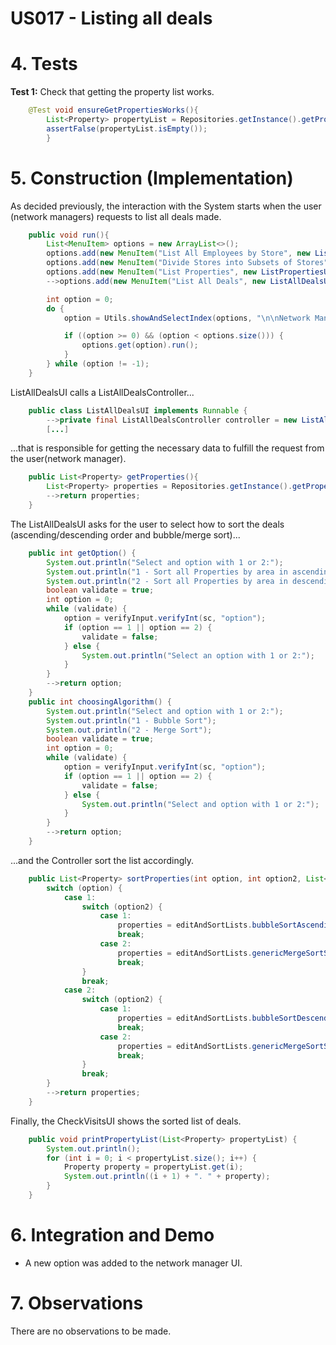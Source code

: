 # US017 - Listing all deals

# 4. Tests

**Test 1:** Check that getting the property list works.

```java
    @Test void ensureGetPropertiesWorks(){
        List<Property> propertyList = Repositories.getInstance().getPropertySoldRepository().getProperties();
        assertFalse(propertyList.isEmpty());
        }
```

# 5. Construction (Implementation)

As decided previously, the interaction with the System starts when the user (network managers) requests to list all deals made.

```java
    public void run(){
        List<MenuItem> options = new ArrayList<>();
        options.add(new MenuItem("List All Employees by Store", new ListEveryEmployeeUI()));
        options.add(new MenuItem("Divide Stores into Subsets of Stores", new CreateSubsetsOfStoresUI()));
        options.add(new MenuItem("List Properties", new ListPropertiesUI()));
        -->options.add(new MenuItem("List All Deals", new ListAllDealsUI()));

        int option = 0;
        do {
            option = Utils.showAndSelectIndex(options, "\n\nNetwork Manager Menu:");

            if ((option >= 0) && (option < options.size())) {
                options.get(option).run();
            }
        } while (option != -1);
    }
```      

ListAllDealsUI calls a ListAllDealsController...

```java
    public class ListAllDealsUI implements Runnable {
        -->private final ListAllDealsController controller = new ListAllDealsController();
        [...]
```

...that is responsible for getting the necessary data to fulfill the request from the user(network manager).

```java
    public List<Property> getProperties(){
        List<Property> properties = Repositories.getInstance().getPropertySoldRepository().getProperties();
        -->return properties;
    }
```

The ListAllDealsUI asks for the user to select how to sort the deals (ascending/descending order and bubble/merge sort)...

```java
    public int getOption() {
        System.out.println("Select and option with 1 or 2:");
        System.out.println("1 - Sort all Properties by area in ascending order");
        System.out.println("2 - Sort all Properties by area in descending order");
        boolean validate = true;
        int option = 0;
        while (validate) {
            option = verifyInput.verifyInt(sc, "option");
            if (option == 1 || option == 2) {
                validate = false;
            } else {
                System.out.println("Select an option with 1 or 2:");
            }
        }
        -->return option;
    }
    public int choosingAlgorithm() {
        System.out.println("Select and option with 1 or 2:");
        System.out.println("1 - Bubble Sort");
        System.out.println("2 - Merge Sort");
        boolean validate = true;
        int option = 0;
        while (validate) {
            option = verifyInput.verifyInt(sc, "option");
            if (option == 1 || option == 2) {
                validate = false;
            } else {
                System.out.println("Select and option with 1 or 2:");
            }
        }
        -->return option;
    }
```

...and the Controller sort the list accordingly.

```java
    public List<Property> sortProperties(int option, int option2, List<Property> properties){
        switch (option) {
            case 1:
                switch (option2) {
                    case 1:
                        properties = editAndSortLists.bubbleSortAscending(properties);
                        break;
                    case 2:
                        properties = editAndSortLists.genericMergeSortStart(properties, true);
                        break;
                }
                break;
            case 2:
                switch (option2) {
                    case 1:
                        properties = editAndSortLists.bubbleSortDescending(properties);
                        break;
                    case 2:
                        properties = editAndSortLists.genericMergeSortStart(properties, false);
                        break;
                }
                break;
        }
        -->return properties;
    }
```

Finally, the CheckVisitsUI shows the sorted list of deals.

```java
    public void printPropertyList(List<Property> propertyList) {
        System.out.println();
        for (int i = 0; i < propertyList.size(); i++) {
            Property property = propertyList.get(i);
            System.out.println((i + 1) + ". " + property);
        }
    }
```

# 6. Integration and Demo

* A new option was added to the network manager UI.

# 7. Observations

There are no observations to be made.